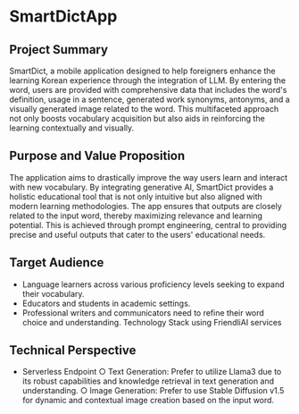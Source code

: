 # SmartDictApp

## Project Summary
SmartDict, a mobile application designed to help foreigners enhance the learning
Korean experience through the integration of LLM. By entering the word, users
are provided with comprehensive data that includes the word's definition, usage
in a sentence, generated work synonyms, antonyms, and a visually generated
image related to the word. This multifaceted approach not only boosts vocabulary
acquisition but also aids in reinforcing the learning contextually and visually.
## Purpose and Value Proposition
The application aims to drastically improve the way users learn and interact with
new vocabulary. By integrating generative AI, SmartDict provides a holistic
educational tool that is not only intuitive but also aligned with modern learning
methodologies. The app ensures that outputs are closely related to the input
word, thereby maximizing relevance and learning potential. This is achieved
through prompt engineering, central to providing precise and useful outputs that
cater to the users' educational needs.
## Target Audience
- Language learners across various proficiency levels seeking to expand
their vocabulary.
- Educators and students in academic settings.
- Professional writers and communicators need to refine their word choice
and understanding.
Technology Stack using FriendliAI services

## Technical Perspective
- Serverless Endpoint
○ Text Generation: Prefer to utilize Llama3 due to its robust capabilities
and knowledge retrieval in text generation and understanding.
○ Image Generation: Prefer to use Stable Diffusion v1.5 for dynamic
and contextual image creation based on the input word.
